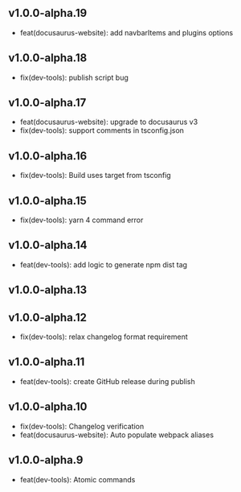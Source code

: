 ## v1.0.0-alpha.19

- feat(docusaurus-website): add navbarItems and plugins options

## v1.0.0-alpha.18

- fix(dev-tools): publish script bug

## v1.0.0-alpha.17

- feat(docusaurus-website): upgrade to docusaurus v3
- fix(dev-tools): support comments in tsconfig.json

## v1.0.0-alpha.16

- fix(dev-tools): Build uses target from tsconfig

## v1.0.0-alpha.15

- fix(dev-tools): yarn 4 command error

## v1.0.0-alpha.14

- feat(dev-tools): add logic to generate npm dist tag

## v1.0.0-alpha.13
## v1.0.0-alpha.12

- fix(dev-tools): relax changelog format requirement

## v1.0.0-alpha.11

- feat(dev-tools): create GitHub release during publish

## v1.0.0-alpha.10

- fix(dev-tools): Changelog verification
- feat(docusaurus-website): Auto populate webpack aliases

## v1.0.0-alpha.9

- feat(dev-tools): Atomic commands
